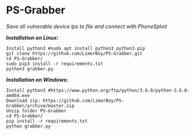 # PS-Grabber
*Save all vulnerable device ips to file and connect with PhoneSploit*

___Installation on Linux:___
```
Install python3 #sudo apt install python3 python3-pip
git clone https://github.com/LimerBoy/PS-Grabber.git
cd PS-Grabber/
sudo pip3 install -r requirements.txt
python3 grabber.py
```



___Installation on Windows:___
```
Install python3 #https://www.python.org/ftp/python/3.6.8/python-3.6.8-amd64.exe
Download zip: https://github.com/LimerBoy/PS-Grabber/archive/master.zip
Unzip folder PS-Grabber
cd PS-Grabber/
pip install -r requirements.txt
python grabber.py
```
